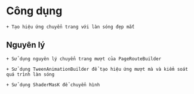 # Công dụng
    + Tạo hiệu ứng chuyển trang với làn sóng đẹp mắt


## Nguyên lý

    + Sử dụng nguyên lý chuyển trang mượt của PageRouteBuilder

    + Sử dụng TweenAnimationBuilder để tạo hiệu ứng mượt mà và kiểm soát quá trình làn sóng

    + Sử dụng ShaderMasK để chuyển hình     
